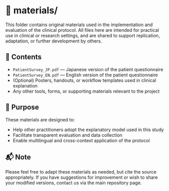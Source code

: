 # 📁 materials/

This folder contains original materials used in the implementation and evaluation of the clinical protocol. All files here are intended for practical use in clinical or research settings, and are shared to support replication, adaptation, or further development by others.

## 📄 Contents

- `PatientSurvey_JP.pdf` — Japanese version of the patient questionnaire  
- `PatientSurvey_EN.pdf` — English version of the patient questionnaire  
- (Optional) Posters, handouts, or workflow templates used in clinical explanation  
- Any other tools, forms, or supporting materials relevant to the project

## 🧭 Purpose

These materials are designed to:

- Help other practitioners adopt the explanatory model used in this study
- Facilitate transparent evaluation and data collection
- Enable multilingual and cross-context application of the protocol

## 📬 Note

Please feel free to adapt these materials as needed, but cite the source appropriately. If you have suggestions for improvement or wish to share your modified versions, contact us via the main repository page.
